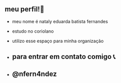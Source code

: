 ## meu perfil!💙

- meu nome é nataly eduarda batista fernandes
  
- estudo no coriolano
- utilizo esse espaço para minha organização

-  ## para entrar em contato comigo 📞
- ## @nfern4ndez
